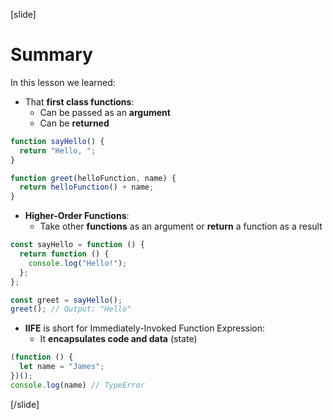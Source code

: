 [slide]

# Summary

In this lesson we learned:

- That **first class functions**:
  - Can be passed as an **argument**
  - Can be **returned**

```js
function sayHello() {
  return "Hello, ";
}

function greet(helloFunction, name) {
  return helloFunction() + name;
}
```

- **Higher-Order Functions**:
  - Take other **functions** as an argument or **return** a function as a result

```js
const sayHello = function () {
  return function () {
    console.log("Hello!");
  };
};

const greet = sayHello();
greet(); // Output: "Hello"
```


- **IIFE** is short for Immediately-Invoked Function Expression:
  - It **encapsulates code and data** \(state\)

```js
(function () {
  let name = "James";
})();
console.log(name) // TypeError
```

[/slide]
